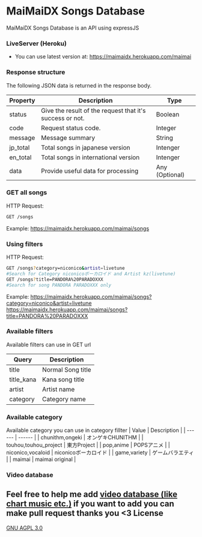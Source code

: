 # MaiMaiDX Songs Database
MaiMaiDX Songs Database is an API using expressJS

### LiveServer (Heroku)
  - You can use latest version at: https://maimaidx.herokuapp.com/maimai

### Response structure

The following JSON data is returned in the response body.

| Property | Description | Type |
| ------ | ------ | ------ |
| status | 	Give the result of the request that it's success or not. | Boolean |
| code | Request status code. | Integer |
| message | Message summary | String |
| jp_total | Total songs in japanese version | Intenger |
| en_total | Total songs in international version | Intenger |
| data | Provide useful data for processing | Any (Optional) |

### GET all songs
HTTP Request: 
```sh
GET /songs
```
Example: https://maimaidx.herokuapp.com/maimai/songs
### Using filters
HTTP Request: 
```sh
GET /songs?category=niconico&artist=livetune 
#Search for Category niconicoボーカロイド and Artist kz(livetune)
GET /songs?title=PANDORA%20PARADOXXX
#Search for song PANDORA PARADOXXX only
```
Example: 
https://maimaidx.herokuapp.com/maimai/songs?category=niconico&artist=livetune
https://maimaidx.herokuapp.com/maimai/songs?title=PANDORA%20PARADOXXX
### Available filters

Available filters can use in GET url

| Query | Description |
| ------ | ------ |
| title | 	Normal Song title |
| title_kana | Kana song title |
| artist | Artist name |
| category | Category name |
### Available category
Available category you can use in category fillter
| Value | Description |
| ------ | ------ |
| chunithm,ongeki | 	オンゲキCHUNITHM |
| touhou,touhou_project | 東方Project |
| pop,anime | POPSアニメ |
| niconico,vocaloid | niconicoボーカロイド |
| game,variety | ゲームバラエティ |
| maimai | maimai original |
### Video database
Feel free to help me add [video database (like chart music etc.)](https://github.com/ST4RCHASER/maimaidx-songs-database/blob/main/database/json/video.json) if you want to add you can make pull request thanks you <3
License
----
[GNU AGPL 3.0](https://www.gnu.org/licenses/agpl-3.0.en.html)
